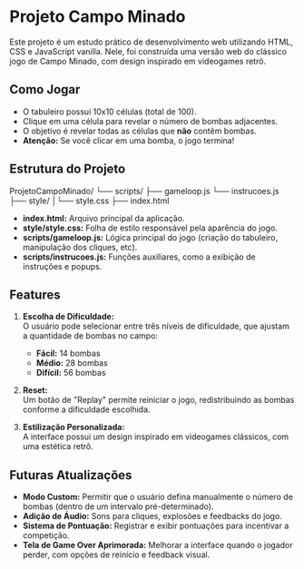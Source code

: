 # Projeto Campo Minado

Este projeto é um estudo prático de desenvolvimento web utilizando HTML, CSS e JavaScript vanilla. Nele, foi construída uma versão web do clássico jogo de Campo Minado, com design inspirado em videogames retrô.

## Como Jogar

- O tabuleiro possui 10x10 células (total de 100).
- Clique em uma célula para revelar o número de bombas adjacentes.
- O objetivo é revelar todas as células que **não** contêm bombas.
- **Atenção:** Se você clicar em uma bomba, o jogo termina!

## Estrutura do Projeto
ProjetoCampoMinado/ 
└── scripts/ 
    ├── gameloop.js 
    └── instrucoes.js
├── style/ 
    │└── style.css 
├── index.html 


- **index.html:** Arquivo principal da aplicação.
- **style/style.css:** Folha de estilo responsável pela aparência do jogo.
- **scripts/gameloop.js:** Lógica principal do jogo (criação do tabuleiro, manipulação dos cliques, etc).
- **scripts/instrucoes.js:** Funções auxiliares, como a exibição de instruções e popups.

## Features

1. **Escolha de Dificuldade:**  
   O usuário pode selecionar entre três níveis de dificuldade, que ajustam a quantidade de bombas no campo:
   - **Fácil:** 14 bombas
   - **Médio:** 28 bombas
   - **Difícil:** 56 bombas

2. **Reset:**  
   Um botão de "Replay" permite reiniciar o jogo, redistribuindo as bombas conforme a dificuldade escolhida.

3. **Estilização Personalizada:**  
   A interface possui um design inspirado em videogames clássicos, com uma estética retrô.

## Futuras Atualizações

- **Modo Custom:** Permitir que o usuário defina manualmente o número de bombas (dentro de um intervalo pré-determinado).
- **Adição de Áudio:** Sons para cliques, explosões e feedbacks do jogo.
- **Sistema de Pontuação:** Registrar e exibir pontuações para incentivar a competição.
- **Tela de Game Over Aprimorada:** Melhorar a interface quando o jogador perder, com opções de reinício e feedback visual.
